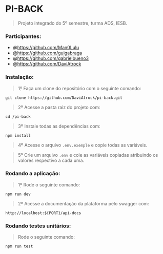 # PI-BACK

> Projeto integrado do 5º semestre, turma ADS, IESB.

### Participantes:
- @https://github.com/Man0Lulu
- @https://github.com/guigabraga
- @https://github.com/gabrielbueno3
- @https://github.com/DaviAtrock

### Instalação:
> 1̣º Faça um clone do repositório com o seguinte comando:
```
git clone https://github.com/DaviAtrock/pi-back.git
```

> 2º Acesse a pasta raiz do projeto com:
```
cd /pi-back
```

> 3º Instale todas as dependências com:
```
npm install
```

> 4º Acesse o arquivo `.env.exemple` e copie todas as variáveis.

> 5º Crie um arquivo `.env` e cole as variáveis copiadas atribuindo os valores respectivo a cada uma.

### Rodando a aplicação:
> 1̣º Rode o seguinte comando:
```
npm run dev
```

> 2º Acesse a documentação da plataforma pelo swagger com:
```
http://localhost:${PORT}/api-docs
```

### Rodando testes unitários:
> Rode o seguinte comando:
```
npm run test
```
